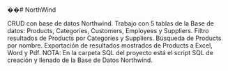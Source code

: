 ��# NorthWind

CRUD con base de datos Northwind. Trabajo con 5 tablas de la Base de datos: Products, Categories, Customers, Employees y Suppliers.
Filtro resultados de Products por Categories y Suppliers.
Búsqueda de Products por nombre.
Exportación de resultados mostrados de Products a Excel, Word y Pdf.
NOTA: En la carpeta SQL del proyecto está el script SQL de creación y llenado de la Base de Datos Northwind.
